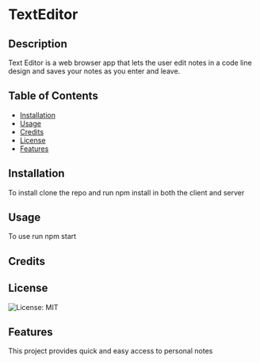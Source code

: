 
# TextEditor

## Description
Text Editor is a web browser app that lets the user edit notes in a code line design and saves your notes as you enter and leave.

## Table of Contents
- [Installation](#installation)
- [Usage](#usage)
- [Credits](#credits)
- [License](#license)
- [Features](#features)

## Installation
To install clone the repo and run npm install in both the client and server

## Usage
To use run npm start

## Credits


## License
![License: MIT](https://img.shields.io/badge/License-MIT-yellow.svg)

## Features
This project provides quick and easy access to personal notes
